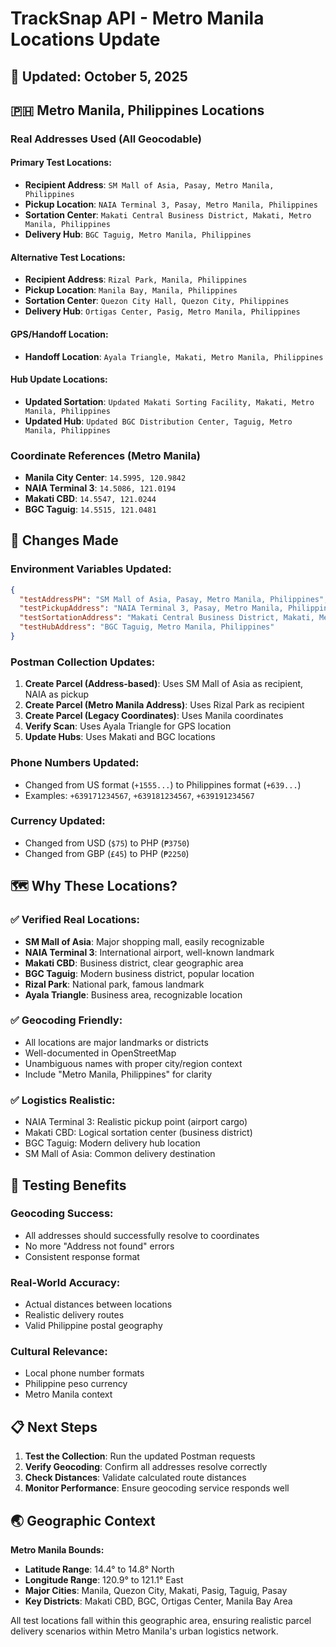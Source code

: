 # TrackSnap API - Metro Manila Locations Update

## 📍 Updated: October 5, 2025

## 🇵🇭 Metro Manila, Philippines Locations

### Real Addresses Used (All Geocodable)

#### **Primary Test Locations:**
- **Recipient Address**: `SM Mall of Asia, Pasay, Metro Manila, Philippines`
- **Pickup Location**: `NAIA Terminal 3, Pasay, Metro Manila, Philippines`
- **Sortation Center**: `Makati Central Business District, Makati, Metro Manila, Philippines`
- **Delivery Hub**: `BGC Taguig, Metro Manila, Philippines`

#### **Alternative Test Locations:**
- **Recipient Address**: `Rizal Park, Manila, Philippines`
- **Pickup Location**: `Manila Bay, Manila, Philippines`
- **Sortation Center**: `Quezon City Hall, Quezon City, Philippines`
- **Delivery Hub**: `Ortigas Center, Pasig, Metro Manila, Philippines`

#### **GPS/Handoff Location:**
- **Handoff Location**: `Ayala Triangle, Makati, Metro Manila, Philippines`

#### **Hub Update Locations:**
- **Updated Sortation**: `Updated Makati Sorting Facility, Makati, Metro Manila, Philippines`
- **Updated Hub**: `Updated BGC Distribution Center, Taguig, Metro Manila, Philippines`

### Coordinate References (Metro Manila)
- **Manila City Center**: `14.5995, 120.9842`
- **NAIA Terminal 3**: `14.5086, 121.0194`
- **Makati CBD**: `14.5547, 121.0244`
- **BGC Taguig**: `14.5515, 121.0481`

## 🔄 Changes Made

### Environment Variables Updated:
```json
{
  "testAddressPH": "SM Mall of Asia, Pasay, Metro Manila, Philippines",
  "testPickupAddress": "NAIA Terminal 3, Pasay, Metro Manila, Philippines",
  "testSortationAddress": "Makati Central Business District, Makati, Metro Manila, Philippines",
  "testHubAddress": "BGC Taguig, Metro Manila, Philippines"
}
```

### Postman Collection Updates:
1. **Create Parcel (Address-based)**: Uses SM Mall of Asia as recipient, NAIA as pickup
2. **Create Parcel (Metro Manila Address)**: Uses Rizal Park as recipient
3. **Create Parcel (Legacy Coordinates)**: Uses Manila coordinates
4. **Verify Scan**: Uses Ayala Triangle for GPS location
5. **Update Hubs**: Uses Makati and BGC locations

### Phone Numbers Updated:
- Changed from US format (`+1555...`) to Philippines format (`+639...`)
- Examples: `+639171234567`, `+639181234567`, `+639191234567`

### Currency Updated:
- Changed from USD (`$75`) to PHP (`₱3750`)
- Changed from GBP (`£45`) to PHP (`₱2250`)

## 🗺️ Why These Locations?

### ✅ **Verified Real Locations:**
- **SM Mall of Asia**: Major shopping mall, easily recognizable
- **NAIA Terminal 3**: International airport, well-known landmark
- **Makati CBD**: Business district, clear geographic area
- **BGC Taguig**: Modern business district, popular location
- **Rizal Park**: National park, famous landmark
- **Ayala Triangle**: Business area, recognizable location

### ✅ **Geocoding Friendly:**
- All locations are major landmarks or districts
- Well-documented in OpenStreetMap
- Unambiguous names with proper city/region context
- Include "Metro Manila, Philippines" for clarity

### ✅ **Logistics Realistic:**
- NAIA Terminal 3: Realistic pickup point (airport cargo)
- Makati CBD: Logical sortation center (business district)
- BGC Taguig: Modern delivery hub location
- SM Mall of Asia: Common delivery destination

## 🧪 Testing Benefits

### **Geocoding Success:**
- All addresses should successfully resolve to coordinates
- No more "Address not found" errors
- Consistent response format

### **Real-World Accuracy:**
- Actual distances between locations
- Realistic delivery routes
- Valid Philippine postal geography

### **Cultural Relevance:**
- Local phone number formats
- Philippine peso currency
- Metro Manila context

## 📋 Next Steps

1. **Test the Collection**: Run the updated Postman requests
2. **Verify Geocoding**: Confirm all addresses resolve correctly
3. **Check Distances**: Validate calculated route distances
4. **Monitor Performance**: Ensure geocoding service responds well

## 🌏 Geographic Context

**Metro Manila Bounds:**
- **Latitude Range**: 14.4° to 14.8° North
- **Longitude Range**: 120.9° to 121.1° East
- **Major Cities**: Manila, Quezon City, Makati, Pasig, Taguig, Pasay
- **Key Districts**: Makati CBD, BGC, Ortigas Center, Manila Bay Area

All test locations fall within this geographic area, ensuring realistic parcel delivery scenarios within Metro Manila's urban logistics network.